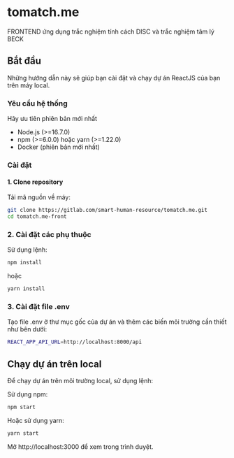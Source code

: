# tomatch.me

FRONTEND ứng dụng trắc nghiệm tính cách DISC và trắc nghiệm tâm lý BECK

## Bắt đầu

Những hướng dẫn này sẽ giúp bạn cài đặt và chạy dự án ReactJS của bạn trên máy local.

### Yêu cầu hệ thống

Hãy ưu tiên phiên bản mới nhất

-   Node.js (>=16.7.0)
-   npm (>=6.0.0) hoặc yarn (>=1.22.0)
-   Docker (phiên bản mới nhất)

### Cài đặt

#### 1. Clone repository

Tải mã nguồn về máy:

```bash
git clone https://gitlab.com/smart-human-resource/tomatch.me.git
cd tomatch.me-front
```

### 2. Cài đặt các phụ thuộc

Sử dụng lệnh:

```bash
npm install
```

hoặc

```bash
yarn install
```

### 3. Cài đặt file .env

Tạo file .env ở thư mục gốc của dự án và thêm các biến môi trường cần thiết như bên dưới:

```bash
REACT_APP_API_URL=http://localhost:8000/api
```

## Chạy dự án trên local

Để chạy dự án trên môi trường local, sử dụng lệnh:

Sử dụng npm:

```bash
npm start
```

Hoặc sử dụng yarn:

```bash
yarn start
```

Mở http://localhost:3000 để xem trong trình duyệt.
